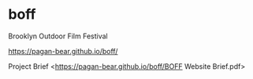 # boff
Brooklyn Outdoor Film Festival

 https://pagan-bear.github.io/boff/

Project Brief
<https://pagan-bear.github.io/boff/BOFF Website Brief.pdf>
